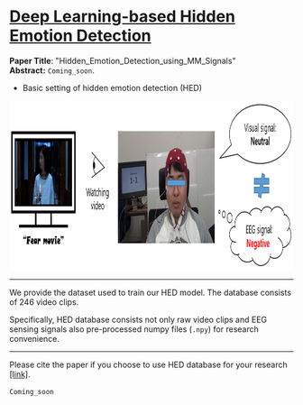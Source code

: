 <h1><u>Deep Learning-based Hidden Emotion Detection</u></h1>


<b>Paper Title</b>: "Hidden_Emotion_Detection_using_MM_Signals"\
<b>Abstract:</b> `Coming_soon`.

- Basic setting of hidden emotion detection (HED)
<p align="center">
<img src="https://github.com/kdhht2334/Hidden_Emotion_Detection_using_MM_Signals/blob/main/pics/hed_pic_01.png" height="300", width="2254"/>
</p>



---


We provide the dataset used to train our HED model. The database consists of 246 video clips.

Specifically, HED database consists not only raw video clips and EEG sensing signals also pre-processed numpy files (`.npy`) for research convenience.

---

Please cite the paper if you choose to use HED database for your research [[link]](https://1drv.ms/u/s!AsMhRBCpiZ4ShcYgcfhDCHUcvZgHkA?e=ObmIgz).

```
Coming_soon
```
